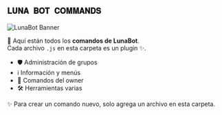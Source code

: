 ## `𝐋𝐔𝐍𝐀 𝐁𝐎𝐓 𝐂𝐎𝐌𝐌𝐀𝐍𝐃𝐒`

![LunaBot Banner](https://telegra.ph/file/2f8d7a6fcbac8a3f5f2b8.jpg)

📂 Aquí están todos los **comandos de LunaBot**.  
Cada archivo `.js` en esta carpeta es un plugin ✨.

- 🛡️ Administración de grupos  
- ℹ️ Información y menús  
- 👑 Comandos del owner  
- 🛠️ Herramientas varias  

✨ Para crear un comando nuevo, solo agrega un archivo en esta carpeta.
